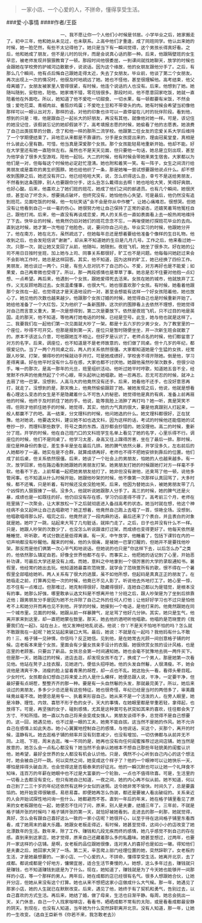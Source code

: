 > 一家小店、一个心爱的人，不拼命，懂得享受生活。

###爱·小事情
####作者/王臣

						一、我不愿让你一个人他们小时候是邻居。小学毕业之后，她家搬走了。初中三年，他和她从未见过，也未联系。上高中他们才重逢，成了同班同学。他认出来她的时候，她一脸茫然，有些不太记得他了。她只是当下有一瞬间觉得，这个男孩长得真好看。之后，他和她成了朋友，但不是儿时的玩伴，而是会说真心话的那一种。后来，他跟隔壁班的女生早恋，被老师发现并狠狠教育了一顿。那段时间他很委屈，一到课间就找她聊天，放学的时候也会跟她在学校旁的护城河边散散步，说说话。因为这个缘故，他的女朋友跟他分手了。之后，有那么几个瞬间，他有点后悔自己跟她走得太近，失去了女朋友。毕业前，他谈了第二个女朋友。再次出现上一次的情况时，他很及时地疏远了她。她也不怪他，甚至很理解他。高考结束，他父母离婚了。女朋友被家里人管得很紧，有时候，他连个说话的人也没有。后来，他想到了她。她随叫随到，安慰他，陪他。她家境不错，零花钱很多。那段时间，他不愿意回家吃饭，她就一直陪着他在外面吃。所以，她知道了他不爱吃一切甜食、一切水果，每一顿都要有米饭，不然会饿；爱吃花菜、青椒肉丝、番茄炒鸡蛋；不爱吃土豆和不带骨头的肉。她有时候会希望当初像他那样可以一眼认出对方，那样的话，对他的印象也许可以一直停留在儿时的玩伴阶段。看到他，想到的只是：哦，他是跟自己一起长大的好朋友，再没有其他，就像他对她一样。可是，该记住的她没记住，该假装忘记的她却假装不了。高考填报志愿的时候，她偷看了他的志愿表。她浪费了自己出类拔萃的分数，念了和他一样的那所二流学校。他跟第二任女友的恋爱关系大学后维持了一个学期便结束了。异地恋从来都是不靠谱的。分手是女孩提出来的，理由冠冕堂皇，真相是什么彼此心里有数。可惜，他当真是深爱那个女孩。那个女孩能轻易地重新开始。他却不能。好在大学里还有她一直陪伴左右。虽然也不是天天见面，但只要他一句话，她总是立刻出现，甚至为他学会了很多大型游戏，陪他一起玩。大二的时候，他有时候会带她来男生宿舍。大家都以为他们是一对，但每每这个时候他必定赶忙澄清。她也附和着笑一笑。有一阵子，女生之间流行给男朋友或是喜欢的男生织围脖。她也给他织了一条，那是她唯一尝试想要跟他说点什么。却不想收到围脖之后，她还没有开口，他已经哈哈大笑，说，怎么织得这么丑，幸亏不是送给男朋友，不然看到这条围脖，别人也要跟你分手，这么丑怎么戴得出去啊！她也哈哈大笑，笑得好爽朗，也好心酸。后来，他喜欢上了她们班的班花，她成了他们之间的邮递员。也有几个瞬间，她很厌烦，甚至动了坏念头，想要搞点破坏，但终究没有，她怕他伤心失望。可是最后，他仍然没有追到班花。见面吃饭的时候，他一句玩笑话“会不会是你从中作梗”，让她心痛难忍。很想哭。但她没有让他看到自己一丝一毫的伤心。她很努力地让自己保持了正常的姿态，还嬉笑着骂他冤枉自己，跟他打闹。后来，他一直没有再谈成恋爱，两人的关系也一直如表面看上去一般热闹地维持了下去。快毕业的时候，他竟然仍旧对她们的班花念念不忘，一再唆使她打探班花毕业的去向。直到这时候，她才第一次甩给了他脸色，说，要问你自己问去。毕业实习的时候，他跟她分开了。他在南方，她在北方。虽然疏远了，但她每年总还是想着要给他准备个像样的生日礼物。他收到之后，也会发短信说“谢谢”，却从来不知道她的生日是几月几号。工作之后，他来看过她一次。只那一次，就让她又变回了从前，他随叫，她随到。夜班飞机，她坐了很多次。好在她的公司不用日日按时坐班，加上她与上司、同事关系都很好，旷工也不是问题。他每每问她赶过来会不会影响工作时，她总是这样回答。其实，他不知道，因为这样的旷工，她已经换了四份工作。男朋友，她也谈过一两个。只是，有些人总对抗不了自己的心。不爱，对方再好也是不能爱；如果爱，自己再卑微也受得了。所以，那一两段感情也是草草了事。她总是忍不住要对他抱一点幻想、一点希望。再后来，他遇到一个女孩，跟她爱得死去活来。女孩在她的城市，他就放弃了工作，义无反顾地跑过去。女孩温柔懂事，也很大气，她也很喜欢那个女孩。有时候，她看着他跟那个女孩在一起，也觉得这才是天造地设的一对，甚至会想能有这样一个好女孩陪着他，她也放心了。她见他的次数也越来越少。他跟那个女孩订婚的时候，她觉得自己也是时候重新开始了。她给他准备了一个大红包，又为他织了一条新围脖。这次织的围脖看上去依然不理想，但她觉得对自己而言意义重大，第一次是想得到，第二次是要放下。依然是夜班飞机，只不过目的地是英国。走的那天，他不知道，等他再打她电话的时候，已经是空号。此生，她与他也就是这样了。二、我要我们在一起他们第一次见面就大吵了一架。都是十五六岁的少男少女，为了教室里的一个座位，吵得不可开交。但那是报到第一天，座位只是暂时随便坐坐，开一次新生班会就散了的。原本不该这么介意，可他跟她互不相让。但好歹是认识了。老师点名的时候，他们都留意了对方的名字。后来，调座位，也不知道是不是老师故意的，他们做了同桌。但十几岁的年纪，都很爱记仇。当了一两个月同桌之后，两人的关系依然很僵。大家都知道她是个生猛的女孩，经常跟人吵架、打架，懒得吵的时候就动手开打。可是她成绩好，学校舍不得开除她。倒是他，学习差得离谱。好在他平时没有什么存在感，大家也都不讨厌他。她跟他虽然吵架次数多，但很少动手。唯一的那次，是高一那年的元旦，班里组织活动。他听过她平时哼歌，知道她五音不全，经常默不作声的他竟然起了个坏心眼，带头起哄让她唱歌。她一忍再忍。忍无可忍的时候，就冲上去扇了他一巴掌。没想到，人高马大的他竟然没有还手。后来，她看他不还手，也没好意思再打，就走了。没想到的是，那天晚上，他竟然偷偷跟踪了她。被她发现之后，他说，他就是想看看心理这么变态的女生是不是隐藏着什么不可告人的秘密。她觉得他是真的有病，准备上前再扇他的时候，他终于及时抓住了她的手。他说，能等我脸上消肿了再打吗？她一听，真是哭笑不得。但刚才他抓住她手的时候，她觉得，其实，他的力气真的很大，要是他真跟别人打起来，一般人都赢不了的吧。高一结束，分文理科的时候，他问她选的什么。她文理科都很好，正在犹豫。他对她说，他要选文科，建议她不如也选文科，因为这样的话，考试的时候他还能借她的试卷抄一抄，而理科那些数字、符号之类的东西，连抄都会抄错的。她没理他。高二的时候，重新分了班。开学的时候，他在自己班门口的文科班学生名单上看见了她的名字，心里乐得不行。调座位的时候，他们不是同桌了。他学习太差，身高又往上蹿得厉害，坐在了最后一排。那时候，座位是种身份的象征，差生多半是坐在最后几排。她的脾气依然火暴，开学没多久，左右前后的人她都吵了一遍。她实在是不合群，就算成绩再好，老师也不得不把她安排到靠后的位置。他们成了前后桌，但关系依然很僵。后来，她谈了一个社会上的男朋友，怕她的人也越来越多。有一次，放学回家，他在路边看到她跟她的男朋友打架。她男朋友打她的时候跟她打对方一样毫不手软。他看不下去，上前帮着一起把她男朋友给打了。她非但没有谢他，还臭骂了他一顿，说他多管闲事。也不知道从什么时候开始，她跟他吵架的时候，他不像第一次那样认真回骂了，大多时候，都不还嘴，只是听着，有时候还没皮没脸地笑。后来，他因为替她出头，被她男朋友带了几个凶悍的人狠狠揍了一顿。没多久，他就听说她跟那人分手了。高三的时候，她的脾气还是火暴，成绩也是一如既往的好。他仍旧没有存在感，学习仍旧差得不得了。高考前三个月，老师在班里搞了一次聚会，让大家放松一下之后就彻底进入备战高考的状态。她当时就在想，他这个神经病不会又起哄让自己去唱歌吧？她正想着，他竟然自己跑上去唱了一首，惊艳全场。没想到，他唱歌唱得那么好。唱完之后，他竟然说了一段肉麻的话，最后还来了个表白，并且表白的对象就是她。她吓了一跳，站起来大骂了几句脏话，就摔门走了。之后，日子也并没有什么不一样。只是，她跟人吵架的次数少了，也没怎么听说跟谁打过架，而成绩也变得更好了。他每天依然是睡睡觉、听听歌，考试分数还是低得离谱。有一天，中午放学，他睡着了，包括下课铃在内的一切声响都没有吵醒他。醒来的时候，他的头很痛，是被她一巴掌打醒的，但她并不是要找他吵架。那反而是他们俩第一次心平气和地说话。但她说的也只是“你这样下去，以后怎么办”之类的，他依然那么镇定自若。好像全世界他都不在乎。而事实上，他把她的话记到了心里，开始恶补功课，可最后大学还是没有上成。而她，意料之中地拿到一个很厉害的大学的录取通知书。暑假里，他经常约她出去玩。他知道她最喜欢范晓萱，就学会了范晓萱所有的歌，恨不得在一个暑假里全部唱给她听。两人关系有了很大的进展，虽不如他所想，但起码是真真正正的朋友了。在她临走之前，打算再见他一次的时候，他竟已不见人影了。听说他去外地打工了。她心里一惊，忍不住有一点难过。但那难过，她克制得很好，隐藏得很好，连她自己都以为是错觉，是根本没有的事。她那么好强，哪里敢承认选文科是不想离开他？分班之后，跟人吵架是为了坐到后排靠近他；跟男朋友分手是因为她不允许除了自己之外的任何人打他；让他好好学习也不过只是怕他考不上和她分开而再也见不到他。开学的时候，她接到一个电话，是他打来的。他竟然跟她在同一个城市里。见面的时候，她跟从前一样暴脾气，足足骂了他好几分钟。其实，她只是生气，他离开家来到这里，却一直把她蒙在鼓里。那天，她去他的酒吧听他唱歌。他唱的是范晓萱的《我要我们在一起》。站在台上，他又发神经地乱说话。他说：你丫不是天不怕地不怕的吗？怎么就不敢跟我在一起呢？她又站起来破口大骂。最后，她说：不就是在一起吗？我他妈有什么不敢的！三、格子铺一见钟情，你信吗？反正她信。见到他，是在她常去光顾一间创意格子铺的时候。店老板本来是个女孩，里面会有少量女孩亲手设计的衣服。她很欣赏女孩的设计风格，也是店里的老顾客。只要出了新品，女孩总会第一时间通知她。她也会毫不犹豫地去挑一两件买下。但是那一天，她路过的时候，进店去逛，却发现女孩不在了，换成了一个男人，那是她第一次看见他。他站在凳子上挂衣服，见她进门，便低头招呼她。他的头发自然鬈，人很清瘦。不，她会说他是清爽干净，消瘦的脸上留着青黑的胡茬，却一点也不乱。她这抬头一看，看得头晕目眩。少女时代，女孩都会幻想自己将来爱上的人是什么模样，她便总跟人说，干净，一定要干净，但最好要有点胡茬，整整齐齐的那一种。要是有一头自然鬈的头发，那就最完美了。所以，她后来谈过的男朋友，多多少少总还是有这些特征。她也很奇怪，年纪已经是当时的两倍多了，审美趣味竟丝毫不改。她便总是用专一、执着来形容自己。她从来不是一个活泼的人，在旁人眼里，她是冷静、理性、内敛、喜怒不形于色的女子。天大的事情，在她眼里都是举重若轻，拿得起，也放得下。可是，再坚强的女子，碰到感情，尤其是这种莫可名状突如其来的喜欢，往往都会失了方寸、不知所措。她一直以为自己将来会变成女强人。男朋友谈得不多，总觉得不是自己想要的。这一回，她遇见他，也不过是一眼的工夫，她竟不能自拔。这当然不是她的作风。她不允许自己在感情上如此失态。她小心翼翼地控制自己的感情，与他说话，买这个，买那个，离开的时候，温静有礼。她去逛格子铺的频率并没有刻意减少，也没有增加，一切仿佛都与从前并无不同。上班、下班，周末去逛。唯一不同的是，她再也没有向任何闺蜜推荐过这间店铺。她当然是故意的，她怎么会一点私心都没有？她当然不会承认她根本不想自己那些年轻貌美的闺蜜认识他，她希望，最好全世界的女人都没有机会认识他。只是，偶然不小心听到自己内心的这个想法时，她会被自己吓一跳。何以突然之间，她变成这个样子了？他的一个眼神可以让她快乐一天，哪怕是摔得头破血流，也会觉得这是否极泰来的好征兆。他的一瞬沉默也可以让她一个礼拜食不知味，连百万的年薪在她眼中也不过是大富豪的一个轮胎，一点也不值得欣喜。可是，生活里的一切看上去都没有变化，但只有她自己知道，一夜之间，她的内心再不似从前。她不知道，何以自己到了二三十岁的年纪还依然有这种少女似的迷惘。这令她非常不愉快。时间久了，总是要露馅的。她开始变得很敏感，易悲易喜。即便她再怎么伪装，都还是要被人看出破绽的。关系亲近的人会开始试探性地问询一些什么，她都避而不答。直到一年后的年末，她在格子铺里看见了原来的女老板跟他在一起，她便忍不住问了问，原来，别人是夫妻，结婚三年了。三年前，不就是格子铺开张的时候吗？格子铺开张的第一天，就恰好被她看到。走进去的那一刹那，她就觉得，真好，怎么会有跟自己喜好这么一致的一家小店呢？她很开心，以至于待在这间格子铺里东看西看，成了她周末的最大乐趣。她跟女老板走得近，有时候，她甚至觉得，这间小小的店改变了她北漂数年的生活。数年来，除了工作、赚钱和几段无疾而终的感情，她几乎感觉不到自己的存在感。直到来到这家店，她才觉得，原来自己还藏着那么多的私趣味。她甚至想过，过两年，也要开一家这样的小店铺。是啊，女老板的品位跟她很像，连对男人的喜好也是如出一辙。得知他们是夫妻之后，她回家大哭了一场。第二天，辛苦爬上部门经理位置的她，突然辞职了。女老板的生活，才是她最想要的。一家小店、一个心爱的人，不拼命，懂得享受生活。她离开北京，去了成都。都说成都是个好地方，慵懒宜居，适合生活节奏慢的人。她想，这么多年过去，赚钱就只是赚钱，也不知道赚钱到底是为了什么。现在，她知道了，赚钱就是为了今天她也能够开一间那样的小店，等一个那样的男人。两年后，她在成都的店已经很有名气。很多人想跟她合伙，让她开分店，但她从来没有这个打算。她也从来不想把这家小店做成什么大气候。那一年，她遇见了那家小店，她的人生就已在默默改变。后来，遇见了他，她终于有了契机和勇气，告别过去，以自己喜欢的方式生活。再后来，她结了婚，做了母亲，生活也日渐平静。每周，她总会挑出一天，关门休息，自己一个人找家咖啡店，看看书，晒晒成都不常有的太阳，或是看看成都最安静的阴天。到现在，也没有人知道，当年她为什么突然辞职离开北京。没有人知道，那一年，让她的一生改变。（选自王臣新书《你若不来，我怎敢老去》）			  		